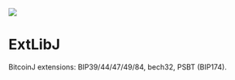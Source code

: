 [![](https://jitpack.io/v/io.samourai.code.whirlpool/ExtLibJ.svg)](https://jitpack.io/#io.samourai.code.whirlpool/ExtLibJ)

# ExtLibJ
BitcoinJ extensions: BIP39/44/47/49/84, bech32, PSBT (BIP174).

